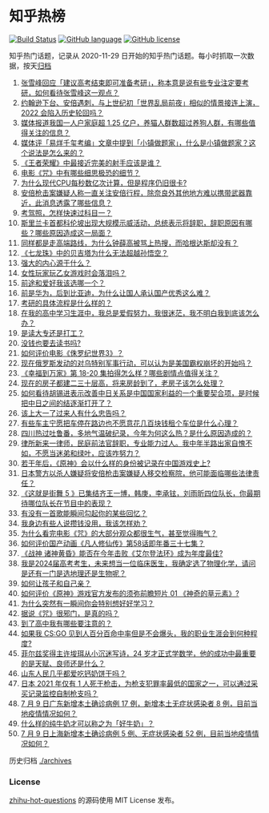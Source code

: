 # 知乎热榜
[![Build Status](https://github.com/ToWeLong/zhihu-hot-questions/workflows/CI/badge.svg)](https://github.com/ToWeLong/zhihu-hot-questions/actions)
[![GitHub language](https://img.shields.io/badge/language-golang-orange.svg)](https://golang.org/)
[![GitHub license](https://img.shields.io/github/license/ToWeLong/zhihu-hot-questions)](https://github.com/ToWeLong/zhihu-hot-questions/blob/main/LICENSE)

知乎热门话题，记录从 2020-11-29 日开始的知乎热门话题。每小时抓取一次数据，按天[归档](./archives)

<!-- BEGIN -->

1. [张雪峰回应「建议高考结束即可准备考研」，称本意是说有些专业注定要考研，如何看待张雪峰这一观点？](https://www.zhihu.com/question/542343072)
1. [约翰逊下台、安倍遇刺，与上世纪初「世界乱局前夜」相似的情景接连上演，2022 会陷入历史轮回吗？](https://www.zhihu.com/question/542415033)
1. [媒体报道我国一人户家庭超 1.25 亿户，养猫人群数超过养狗人群，有哪些值得关注的信息？](https://www.zhihu.com/question/542496429)
1. [媒体评「易烊千玺考编」文章中提到「小镇做题家」，什么是小镇做题家？这个说法是怎么来的？](https://www.zhihu.com/question/542264557)
1. [《王者荣耀》中最接近完美的射手应该是谁？](https://www.zhihu.com/question/465337782)
1. [电影《咒》中有哪些细思极恐的细节？](https://www.zhihu.com/question/522624192)
1. [为什么现代CPU每秒数亿次计算，但是程序仍旧很卡?](https://www.zhihu.com/question/458730114)
1. [安倍枪击案嫌疑人称一直关注安倍行程，除奈良外其他地方难以携带武器靠近，此消息透露了哪些信息？](https://www.zhihu.com/question/542501786)
1. [考驾照，怎样快速过科目一？](https://www.zhihu.com/question/472720901)
1. [斯里兰卡首都科伦坡出现大规模示威活动，总统表示将辞职，辞职原因有哪些？哪些原因造成这一局面？](https://www.zhihu.com/question/542486722)
1. [同样都是走高端路线，为什么钟薛高被骂上热搜，而哈根达斯却没有？](https://www.zhihu.com/question/542000007)
1. [《七龙珠》中的贝吉塔为什么无法超越孙悟空？](https://www.zhihu.com/question/64737739)
1. [强大的内心源于什么？](https://www.zhihu.com/question/513712505)
1. [女性玩家玩乙女游戏时会落泪吗？](https://www.zhihu.com/question/529275992)
1. [前途和爱好我该选哪一个？](https://www.zhihu.com/question/542426899)
1. [前是华为，后到比亚迪，为什么让国人承认国产优秀这么难？](https://www.zhihu.com/question/541402483)
1. [考研的具体流程是什么样的？](https://www.zhihu.com/question/265779057)
1. [在我的高中学习生涯中，我总是爱假努力，我很迷茫，我不明白我到底该怎么办？](https://www.zhihu.com/question/542382274)
1. [是读大专还是打工？](https://www.zhihu.com/question/542379641)
1. [没钱也要去读书吗?](https://www.zhihu.com/question/541676120)
1. [如何评价电影《侏罗纪世界3》？](https://www.zhihu.com/question/535566367)
1. [现在俄罗斯发动的对乌特别军事行动，可以认为是美国霸权崩坏的开始吗？](https://www.zhihu.com/question/541798124)
1. [《幸福到万家》第 18-20 集拍得怎么样？哪些剧情点值得关注？](https://www.zhihu.com/question/542253850)
1. [现在的房子都建二三十层高，将来房龄到了，老房子该怎么处理？](https://www.zhihu.com/question/440200131)
1. [如何看待胡锡进表示改善中日关系是中国国家利益的一个重要契合项，是时候把中日之间的结逐渐打开了？](https://www.zhihu.com/question/542504448)
1. [该上大一了过来人有什么忠告吗？](https://www.zhihu.com/question/542384977)
1. [有些车主宁愿把车停在路边也不愿意花几百块钱租个车位是什么心理？](https://www.zhihu.com/question/478255238)
1. [四川热过吐鲁番，多地气温破纪录，今年为何这么热？是什么原因造成的？](https://www.zhihu.com/question/542488024)
1. [律所新来一律师，民庭前法官辞职，专业能力过人。我中年半路出家自愧不如，不愿当迷弟和绿叶，应该咋努力？](https://www.zhihu.com/question/542281664)
1. [若干年后，《原神》会以什么样的身份被记录在中国游戏史上?](https://www.zhihu.com/question/469448582)
1. [日本警方以杀人嫌疑将安倍枪击案嫌疑人移交检察院，他可能面临哪些法律责任？](https://www.zhihu.com/question/542493194)
1. [《这就是街舞 5 》已集结齐王一博，韩庚，李承铉，刘雨昕四位队长，你最期待哪位队长在节目中的表现？](https://www.zhihu.com/question/541682179)
1. [有没有一首歌能瞬间勾起你的某些回忆？](https://www.zhihu.com/question/532993233)
1. [我身边有些人说攒钱没用，我该怎样劝？](https://www.zhihu.com/question/541993590)
1. [为什么看完电影《咒》的大部分观众都很生气，甚至觉得晦气？](https://www.zhihu.com/question/542340730)
1. [如何评价国产动画《凡人修仙传》第58话即年番三十七集？](https://www.zhihu.com/question/541265509)
1. [《战神 诸神黄昏》能否在今年击败《艾尔登法环》成为年度最佳?](https://www.zhihu.com/question/541980904)
1. [我是2024届高考考生，未来想当一位临床医生，我确定选了物理化学，请问是还有一门是选地理还是生物呢？](https://www.zhihu.com/question/541294290)
1. [如何让孩子和自己亲？](https://www.zhihu.com/question/312483497)
1. [如何评价《原神》游戏官方发布的须弥前瞻短片 01 《神奇的草元素》?](https://www.zhihu.com/question/542365635)
1. [为什么突然有一瞬间你会特别想好好学习？](https://www.zhihu.com/question/302705988)
1. [据说《咒》很邪门，是真的吗？](https://www.zhihu.com/question/542249569)
1. [到了高中我有哪些要注意的？](https://www.zhihu.com/question/541510143)
1. [如果我 CS:GO 见到人百分百命中率但是不会爆头，我的职业生涯会到何种程度?](https://www.zhihu.com/question/531174570)
1. [菲尔兹奖得主许埈珥从小沉迷写诗，24 岁才正式学数学，他的成功中最重要的是天赋、良师还是什么？](https://www.zhihu.com/question/541828576)
1. [山东人民几乎都爱吃钙奶饼干吗？](https://www.zhihu.com/question/380048161)
1. [日本 2021 年仅有 1 人死于枪击，为枪支犯罪率最低的国家之一，可以通过采买记录监控自制枪支吗？](https://www.zhihu.com/question/542393804)
1. [7 月 9 日广东新增本土确诊病例 17 例，新增本土无症状感染者 8 例，目前当地疫情情况如何？](https://www.zhihu.com/question/542489971)
1. [什么样的纯牛奶才可以称之为「好牛奶」？](https://www.zhihu.com/question/540900689)
1. [7 月 9 日上海新增本土确诊病例 5 例、无症状感染者 52 例，目前当地疫情情况如何？](https://www.zhihu.com/question/542486965)

<!-- END -->

历史归档 [./archives](./archives)


### License
[zhihu-hot-questions](https://github.com/towelong/zhihu-hot-questions) 的源码使用 MIT License 发布。